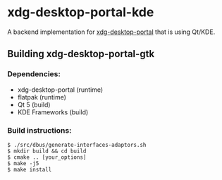# xdg-desktop-portal-kde

A backend implementation for [xdg-desktop-portal](http://github.com/flatpak/xdg-desktop-portal)
that is using Qt/KDE.

## Building xdg-desktop-portal-gtk

### Dependencies:
 - xdg-desktop-portal (runtime)
 - flatpak (runtime)
 - Qt 5 (build)
 - KDE Frameworks (build)

### Build instructions:
```
$ ./src/dbus/generate-interfaces-adaptors.sh
$ mkdir build && cd build
$ cmake .. [your_options]
$ make -j5
$ make install
```
